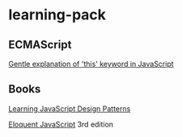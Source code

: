 # learning-pack

## ECMAScript

[Gentle explanation of 'this' keyword in JavaScript](https://dmitripavlutin.com/gentle-explanation-of-this-in-javascript/)

## Books

[Learning JavaScript Design Patterns](https://addyosmani.com/resources/essentialjsdesignpatterns/book/)

[Eloquent JavaScript](https://eloquentjavascript.net/)
3rd edition
